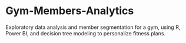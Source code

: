 # Gym-Members-Analytics
Exploratory data analysis and member segmentation for a gym, using R, Power BI, and decision tree modeling to personalize fitness plans.
